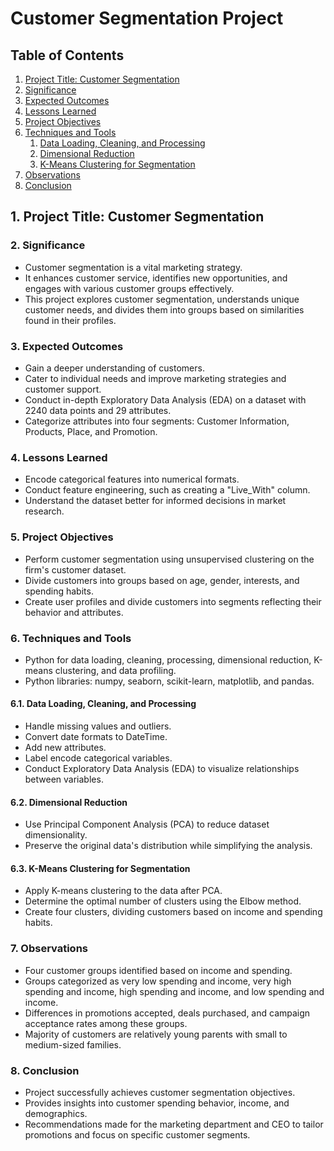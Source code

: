 # Customer Segmentation Project

## Table of Contents
1. [Project Title: Customer Segmentation](#project-title-customer-segmentation)
2. [Significance](#significance)
3. [Expected Outcomes](#expected-outcomes)
4. [Lessons Learned](#lessons-learned)
5. [Project Objectives](#project-objectives)
6. [Techniques and Tools](#techniques-and-tools)
    1. [Data Loading, Cleaning, and Processing](#data-loading-cleaning-and-processing)
    2. [Dimensional Reduction](#dimensional-reduction)
    3. [K-Means Clustering for Segmentation](#k-means-clustering-for-segmentation)
7. [Observations](#observations)
8. [Conclusion](#conclusion)

## 1. Project Title: Customer Segmentation

### 2. Significance
- Customer segmentation is a vital marketing strategy.
- It enhances customer service, identifies new opportunities, and engages with various customer groups effectively.
- This project explores customer segmentation, understands unique customer needs, and divides them into groups based on similarities found in their profiles.

### 3. Expected Outcomes
- Gain a deeper understanding of customers.
- Cater to individual needs and improve marketing strategies and customer support.
- Conduct in-depth Exploratory Data Analysis (EDA) on a dataset with 2240 data points and 29 attributes.
- Categorize attributes into four segments: Customer Information, Products, Place, and Promotion.

### 4. Lessons Learned
- Encode categorical features into numerical formats.
- Conduct feature engineering, such as creating a "Live_With" column.
- Understand the dataset better for informed decisions in market research.

### 5. Project Objectives
- Perform customer segmentation using unsupervised clustering on the firm's customer dataset.
- Divide customers into groups based on age, gender, interests, and spending habits.
- Create user profiles and divide customers into segments reflecting their behavior and attributes.

### 6. Techniques and Tools
- Python for data loading, cleaning, processing, dimensional reduction, K-means clustering, and data profiling.
- Python libraries: numpy, seaborn, scikit-learn, matplotlib, and pandas.

#### 6.1. Data Loading, Cleaning, and Processing
- Handle missing values and outliers.
- Convert date formats to DateTime.
- Add new attributes.
- Label encode categorical variables.
- Conduct Exploratory Data Analysis (EDA) to visualize relationships between variables.

#### 6.2. Dimensional Reduction
- Use Principal Component Analysis (PCA) to reduce dataset dimensionality.
- Preserve the original data's distribution while simplifying the analysis.

#### 6.3. K-Means Clustering for Segmentation
- Apply K-means clustering to the data after PCA.
- Determine the optimal number of clusters using the Elbow method.
- Create four clusters, dividing customers based on income and spending habits.

### 7. Observations
- Four customer groups identified based on income and spending.
- Groups categorized as very low spending and income, very high spending and income, high spending and income, and low spending and income.
- Differences in promotions accepted, deals purchased, and campaign acceptance rates among these groups.
- Majority of customers are relatively young parents with small to medium-sized families.

### 8. Conclusion
- Project successfully achieves customer segmentation objectives.
- Provides insights into customer spending behavior, income, and demographics.
- Recommendations made for the marketing department and CEO to tailor promotions and focus on specific customer segments.

